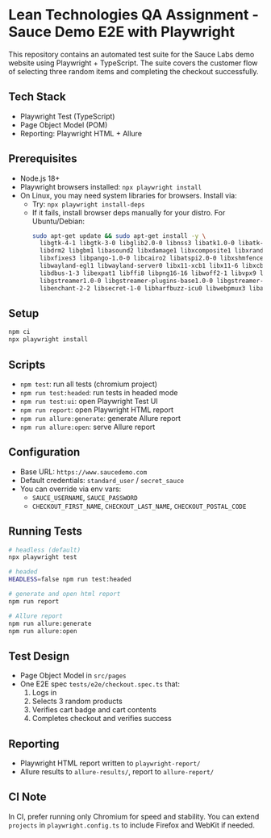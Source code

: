 # Lean Technologies QA Assignment - Sauce Demo E2E with Playwright

This repository contains an automated test suite for the Sauce Labs demo website using Playwright + TypeScript. The suite covers the customer flow of selecting three random items and completing the checkout successfully.

## Tech Stack
- Playwright Test (TypeScript)
- Page Object Model (POM)
- Reporting: Playwright HTML + Allure

## Prerequisites
- Node.js 18+
- Playwright browsers installed: `npx playwright install`
- On Linux, you may need system libraries for browsers. Install via:
  - Try: `npx playwright install-deps`
  - If it fails, install browser deps manually for your distro. For Ubuntu/Debian:
    ```bash
    sudo apt-get update && sudo apt-get install -y \
      libgtk-4-1 libgtk-3-0 libglib2.0-0 libnss3 libatk1.0-0 libatk-bridge2.0-0 \
      libdrm2 libgbm1 libasound2 libxdamage1 libxcomposite1 libxrandr2 libxkbcommon0 \
      libxfixes3 libpango-1.0-0 libcairo2 libatspi2.0-0 libxshmfence1 libwayland-client0 \
      libwayland-egl1 libwayland-server0 libx11-xcb1 libx11-6 libxcb1 libxext6 libxrender1 \
      libdbus-1-3 libexpat1 libffi8 libpng16-16 libwoff2-1 libvpx9 libevent-2.1-7 libopus0 \
      libgstreamer1.0-0 libgstreamer-plugins-base1.0-0 libgstreamer-gl1.0-0 libgstreamer-plugins-good1.0-0 \
      libenchant-2-2 libsecret-1-0 libharfbuzz-icu0 libwebpmux3 libavif16 libxslt1.1
    ```

## Setup
```bash
npm ci
npx playwright install
```

## Scripts
- `npm test`: run all tests (chromium project)
- `npm run test:headed`: run tests in headed mode
- `npm run test:ui`: open Playwright Test UI
- `npm run report`: open Playwright HTML report
- `npm run allure:generate`: generate Allure report
- `npm run allure:open`: serve Allure report

## Configuration
- Base URL: `https://www.saucedemo.com`
- Default credentials: `standard_user` / `secret_sauce`
- You can override via env vars:
  - `SAUCE_USERNAME`, `SAUCE_PASSWORD`
  - `CHECKOUT_FIRST_NAME`, `CHECKOUT_LAST_NAME`, `CHECKOUT_POSTAL_CODE`

## Running Tests
```bash
# headless (default)
npx playwright test

# headed
HEADLESS=false npm run test:headed

# generate and open html report
npm run report

# Allure report
npm run allure:generate
npm run allure:open
```

## Test Design
- Page Object Model in `src/pages`
- One E2E spec `tests/e2e/checkout.spec.ts` that:
  1. Logs in
  2. Selects 3 random products
  3. Verifies cart badge and cart contents
  4. Completes checkout and verifies success

## Reporting
- Playwright HTML report written to `playwright-report/`
- Allure results to `allure-results/`, report to `allure-report/`

## CI Note
In CI, prefer running only Chromium for speed and stability. You can extend `projects` in `playwright.config.ts` to include Firefox and WebKit if needed.


